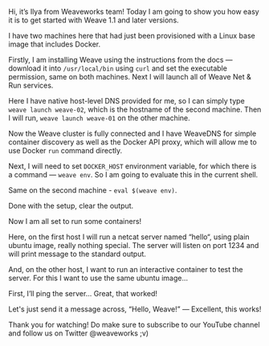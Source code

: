 Hi, it’s Ilya from Weaveworks team! Today I am going to show you how easy it is to get started with Weave 1.1 and later versions.

I have two machines here that had just been provisioned with a Linux base image that includes Docker.

Firstly, I am installing Weave using the instructions from the docs — download it into `/usr/local/bin` using `curl` and set the executable permission, same on both machines. Next I will launch all of Weave Net & Run services.

Here I have native host-level DNS provided for me, so I can simply type `weave launch weave-02`, which is the hostname of the second machine. Then I will run, `weave launch weave-01` on the other machine.

Now the Weave cluster is fully connected and I have WeaveDNS for simple container discovery as well as the Docker API proxy, which will allow me to use Docker `run` command directly.

Next, I will need to set `DOCKER_HOST` environment variable, for which there is a command — `weave env`. So I am going to evaluate this in the current shell.

Same on the second machine - `eval $(weave env)`.

Done with the setup, clear the output.

Now I am all set to run some containers!

Here, on the first host I will run a netcat server named “hello“, using plain ubuntu image, really nothing special. The server will listen on port 1234 and will print message to the standard output.

And, on the other host, I want to run an interactive container to test the server. For this I want to use the same ubuntu image...

First,  I’ll ping the server... Great, that worked!

Let's just send it a message across, “Hello, Weave!” — Excellent, this works!

Thank you for watching! Do make sure to subscribe to our YouTube channel and follow us on Twitter @weaveworks ;v)
